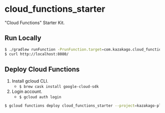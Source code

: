 # cloud_functions_starter
"Cloud Functions" Starter Kit.

## Run Locally

```sh
$ ./gradlew runFunction -PrunFunction.target=com.kazakago.cloud_functions_starter.Application
$ curl http://localhost:8080/
```

## Deploy Cloud Functions

1. Install gcloud CLI.
    - `$ brew cask install google-cloud-sdk`
1. Login account.
    - `$ gcloud auth login`

```sh
$ gcloud functions deploy cloud_functions_starter --project=kazakago-playground --entry-point=com.kazakago.cloud_functions_starter.Application --runtime=java11 --trigger-http --allow-unauthenticated
```
